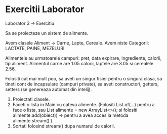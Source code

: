 # Exercitii Laborator

Laborator 3 -> Exercitiu

Sa se proiecteze un sistem de alimente.
 
Avem clasele Aliment -> Carne, Lapte, Cereale.
Avem niste Categorii: LACTATE, PAINE, MEZELURI.
 
Alimentele au urmatoarele campuri: pret, data expirare, ingrediente, calorii, tip aliment.
Alimentul carne are 1.05 calorii, laptele are 3.05 si cerealele 2.56. 
 
Folositi cat mai mult poo, sa aveti un singur fisier pentru o singura clasa, sa tineti cont de incapsulare (campuri private), sa aveti constructori, getters, setters (se genereaza automat din intelij).
 
1) Proiectati clasele.
2) Faceti o lista in Main cu cateva alimente. (Folositi List.of(...) pentru a face o lista, sau List<Aliment> alimente = new ArrayList<>(); si folositi alimente.add(obiect)) -> pentru a avea acces la metoda alimente.stream() )
3) Sortati folosind stream() dupa numarul de calorii.
